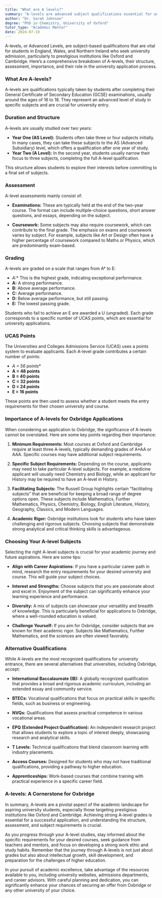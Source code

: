 ```yaml
---
title: "What are A levels?"
summary: "A-levels are advanced subject qualifications essential for university admission in the UK, typically taken by students aged 16 to 18 after GCSEs."
author: "Dr. Sarah Johnson"
degree: "PhD in Chemistry, University of Oxford"
tutor_type: "Academic Mentor"
date: 2024-07-19
---
```


A-levels, or Advanced Levels, are subject-based qualifications that are vital for students in England, Wales, and Northern Ireland who seek university admission, particularly to prestigious institutions like Oxford and Cambridge. Here’s a comprehensive breakdown of A-levels, their structure, assessment, importance, and their role in the university application process.

### What Are A-levels?

A-levels are qualifications typically taken by students after completing their General Certificate of Secondary Education (GCSE) examinations, usually around the ages of 16 to 18. They represent an advanced level of study in specific subjects and are crucial for university entry. 

### Duration and Structure

A-levels are usually studied over two years:

- **Year One (AS Level):** Students often take three or four subjects initially. In many cases, they can take these subjects to the AS (Advanced Subsidiary) level, which offers a qualification after one year of study. 
- **Year Two (A Level):** In the second year, students usually narrow their focus to three subjects, completing the full A-level qualification. 

This structure allows students to explore their interests before committing to a final set of subjects.

### Assessment

A-level assessments mainly consist of:

- **Examinations:** These are typically held at the end of the two-year course. The format can include multiple-choice questions, short answer questions, and essays, depending on the subject.
  
- **Coursework:** Some subjects may also require coursework, which can contribute to the final grade. The emphasis on exams and coursework varies by subject. For example, subjects like Art or Design often have a higher percentage of coursework compared to Maths or Physics, which are predominantly exam-based.

### Grading

A-levels are graded on a scale that ranges from A* to E:

- **A*:** This is the highest grade, indicating exceptional performance.
- **A:** A strong performance.
- **B:** Above average performance.
- **C:** Average performance.
- **D:** Below average performance, but still passing.
- **E:** The lowest passing grade.

Students who fail to achieve an E are awarded a U (ungraded). Each grade corresponds to a specific number of UCAS points, which are essential for university applications.

### UCAS Points

The Universities and Colleges Admissions Service (UCAS) uses a points system to evaluate applicants. Each A-level grade contributes a certain number of points:

- **A* = 56 points**
- **A = 48 points**
- **B = 40 points**
- **C = 32 points**
- **D = 24 points**
- **E = 16 points**

These points are then used to assess whether a student meets the entry requirements for their chosen university and course.

### Importance of A-levels for Oxbridge Applications

When considering an application to Oxbridge, the significance of A-levels cannot be overstated. Here are some key points regarding their importance:

1. **Minimum Requirements:** Most courses at Oxford and Cambridge require at least three A-levels, typically demanding grades of A*AA or AAA. Specific courses may have additional subject requirements.

2. **Specific Subject Requirements:** Depending on the course, applicants may need to take particular A-level subjects. For example, a medicine applicant will usually need Chemistry and Biology, while an applicant for History may be required to have an A-level in History.

3. **Facilitating Subjects:** The Russell Group highlights certain "facilitating subjects" that are beneficial for keeping a broad range of degree options open. These subjects include Mathematics, Further Mathematics, Physics, Chemistry, Biology, English Literature, History, Geography, Classics, and Modern Languages.

4. **Academic Rigor:** Oxbridge institutions look for students who have taken challenging and rigorous subjects. Choosing subjects that demonstrate strong analytical and critical thinking skills is advantageous.

### Choosing Your A-level Subjects

Selecting the right A-level subjects is crucial for your academic journey and future aspirations. Here are some tips:

- **Align with Career Aspirations:** If you have a particular career path in mind, research the entry requirements for your desired university and course. This will guide your subject choices.

- **Interest and Strengths:** Choose subjects that you are passionate about and excel in. Enjoyment of the subject can significantly enhance your learning experience and performance.

- **Diversity:** A mix of subjects can showcase your versatility and breadth of knowledge. This is particularly beneficial for applications to Oxbridge, where a well-rounded education is valued.

- **Challenge Yourself:** If you aim for Oxbridge, consider subjects that are known for their academic rigor. Subjects like Mathematics, Further Mathematics, and the sciences are often viewed favorably.

### Alternative Qualifications

While A-levels are the most recognized qualifications for university entrance, there are several alternatives that universities, including Oxbridge, accept:

- **International Baccalaureate (IB):** A globally recognized qualification that provides a broad and rigorous academic curriculum, including an extended essay and community service.

- **BTECs:** Vocational qualifications that focus on practical skills in specific fields, such as business or engineering.

- **NVQs:** Qualifications that assess practical competence in various vocational areas.

- **EPQ (Extended Project Qualification):** An independent research project that allows students to explore a topic of interest deeply, showcasing research and analytical skills.

- **T Levels:** Technical qualifications that blend classroom learning with industry placements.

- **Access Courses:** Designed for students who may not have traditional qualifications, providing a pathway to higher education.

- **Apprenticeships:** Work-based courses that combine training with practical experience in a specific career field.

### A-levels: A Cornerstone for Oxbridge

In summary, A-levels are a pivotal aspect of the academic landscape for aspiring university students, especially those targeting prestigious institutions like Oxford and Cambridge. Achieving strong A-level grades is essential for a successful application, and understanding the structure, assessment, and subject requirements is crucial.

As you progress through your A-level studies, stay informed about the specific requirements for your desired courses, seek guidance from teachers and mentors, and focus on developing a strong work ethic and study habits. Remember that the journey through A-levels is not just about grades but also about intellectual growth, skill development, and preparation for the challenges of higher education.

In your pursuit of academic excellence, take advantage of the resources available to you, including university websites, admissions departments, and career advisors. With careful planning and dedication, you can significantly enhance your chances of securing an offer from Oxbridge or any other university of your choice.
    